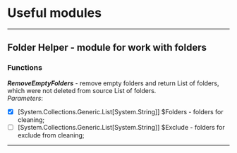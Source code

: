 # __Useful modules__

---
## __Folder Helper__ - module for work with folders
### __Functions__ 
__*RemoveEmptyFolders*__ - remove empty folders and return List of folders, which
   were not deleted from source List of folders. <br>
*Parameters*: <br>
- [x] [System.Collections.Generic.List[System.String]] $Folders - folders for cleaning;<br>
- [ ] [System.Collections.Generic.List[System.String]] $Exclude - folders for exclude from cleaning;
---
